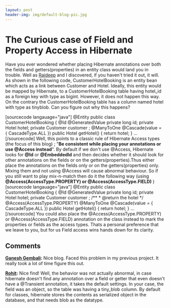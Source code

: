 ```yaml
---
layout: post
header-img: img/default-blog-pic.jpg
---
```


# The Curious case of Field and Property Access in Hibernate

Have you ever wondered whether placing Hibernate annotations over both the fields and getters(properties) in an entity class would land you in trouble. Well as [Rajdeep](/author/rajdeep/) and I discovered, if you haven't tried it out, it will.  As shown in the following code, CustomerHotelBooking is an entity bean which acts as a link between Customer and Hotel. Ideally, this entity would be mapped by Hibernate, to a CustomerHotelBooking table having hotel_id as a foreign key with type as bigint. However, it does not happen this way. On the contrary the CustomerHotelBooking table has a column named hotel with type as tinyblob. Can you figure out why this happens? 

[sourcecode langauage="java"] @Entity public class CustomerHotelBooking { @Id @GeneratedValue private long id; private Hotel hotel; private Customer customer ; @ManyToOne @Cascade(value = { CascadeType.ALL }) public Hotel getHotel() { return hotel; } ... [/sourcecode] Well, this points to a classic rule of Hibernate Access types (the focus of this blog) ; "**Be consistent while placing your annotations or use @Access instead**". By default if we don't use @Access, Hibernate looks for **@Id** or **@EmbeddedId** and then decides whether it should look for other annotations on the fields or on the getters(properties).Thus either place the annotations on the fields only or on the getters(properties) only. Mixing them and not using @Access will cause abnormal behaviour. So if you still want to play mix-n-match then do it the following way (using **@Access(AccessType.PROPERTY) **or** @Access(AccessType.FIELD)** ) [sourcecode langauage="java"] @Entity public class CustomerHotelBooking { @Id @GeneratedValue private long id; private Hotel hotel; private Customer customer ; /** * @return the hotel */ @Access(AccessType.PROPERTY) @ManyToOne @Cascade(value = { CascadeType.ALL }) public Hotel getHotel() { return hotel; } ... [/sourcecode] You could also place the @Access(AccessType.PROPERTY) or @Access(AccessType.FIELD) annotation on the class instead to mark the properties or fields as the access types. Thats a personal preference that we leave to you, but for us Field access wins hands down for its clarity.

## Comments

**[Ganesh Gembali](#4835 "2011-01-10 11:29:42"):** Nice blog. Faced this problem in my previous project. It really took a lot of time figure this out.

**[Rohit](#4836 "2011-01-10 11:31:30"):** Nice find! Well, the behavior was not actually abnormal, in case hibernate doesn't find any annotation over a field or getter that even doesn't have a @Transient annotation, it takes the default settings. In your case, the field was an object, so the table was having a tiny_blob column. By default for classes, hibernate stores the contents as serialized object in the database, and that needs blob as the datatype.

